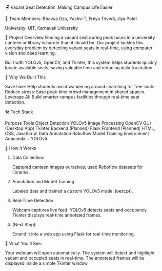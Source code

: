 🪑 Vacant Seat Detection: Making Campus Life Easier


👥 Team Members: Bhavya Oza, Yashvi T, Freya Trivedi, Jiya Patel

University: UIT, Karnavati University

🚀 Project Overview
Finding a vacant seat during peak hours in a university canteen or library is harder than it should be.
Our project tackles this everyday problem by detecting vacant seats in real-time, using computer vision and deep learning.

Built with YOLOv5, OpenCV, and Tkinter, this system helps students quickly locate available seats, saving valuable time and reducing daily frustration.


🎯 Why We Built This

   Save time: Help students avoid wandering around searching for free seats.
   Reduce stress: Ease peak-time crowd management in shared spaces.
   Leverage AI: Build smarter campus facilities through real-time seat detection.

🛠️ Tech Stack

Purpose	                        Tools
Object Detection                YOLOv5
Image Processing	              OpenCV
GUI (Desktop App)	              Tkinter
Backend (Planned)	              Flask
Frontend (Planned)	            HTML, CSS, JavaScript
Data Annotation               	Roboflow
Model Training Environment	    Anaconda + YOLOv5


🧠 How It Works

1. Data Collection:

   Captured canteen images ourselves; used Roboflow datasets for libraries.

2. Annotation and Model Training:

   Labeled data and trained a custom YOLOv5 model (best.pt).

3. Real-Time Detection:

   Webcam captures live feed.
   YOLOv5 detects seats and occupancy.
   Tkinter displays real-time annotated frames.

4. (Next Step):

   Extend it into a web app using Flask for real-time monitoring.


📸 What You’ll See:

  Your webcam will open automatically.
  The system will detect and highlight vacant and occupied seats in real-time.
  The annotated frames will be displayed inside a simple Tkinter window
